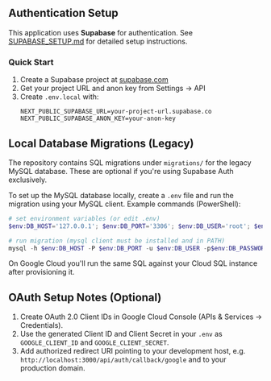 ## Authentication Setup

This application uses **Supabase** for authentication. See [SUPABASE_SETUP.md](./SUPABASE_SETUP.md) for detailed setup instructions.

### Quick Start

1. Create a Supabase project at [supabase.com](https://supabase.com)
2. Get your project URL and anon key from Settings → API
3. Create `.env.local` with:
   ```
   NEXT_PUBLIC_SUPABASE_URL=your-project-url.supabase.co
   NEXT_PUBLIC_SUPABASE_ANON_KEY=your-anon-key
   ```

## Local Database Migrations (Legacy)

The repository contains SQL migrations under `migrations/` for the legacy MySQL database. These are optional if you're using Supabase Auth exclusively.

To set up the MySQL database locally, create a `.env` file and run the migration using your MySQL client. Example commands (PowerShell):

```powershell
# set environment variables (or edit .env)
$env:DB_HOST='127.0.0.1'; $env:DB_PORT='3306'; $env:DB_USER='root'; $env:DB_PASSWORD='yourpw'

# run migration (mysql client must be installed and in PATH)
mysql -h $env:DB_HOST -P $env:DB_PORT -u $env:DB_USER -p$env:DB_PASSWORD < migrations/001_init.sql
```

On Google Cloud you'll run the same SQL against your Cloud SQL instance after provisioning it.

## OAuth Setup Notes (Optional)
1. Create OAuth 2.0 Client IDs in Google Cloud Console (APIs & Services → Credentials).
2. Use the generated Client ID and Client Secret in your `.env` as `GOOGLE_CLIENT_ID` and `GOOGLE_CLIENT_SECRET`.
3. Add authorized redirect URI pointing to your development host, e.g. `http://localhost:3000/api/auth/callback/google` and to your production domain.

